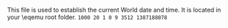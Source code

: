 This file is used to establish the current World date and time. It is located in your \eqemu root folder.
`1000
20
1
0
9
3512
1387188078`